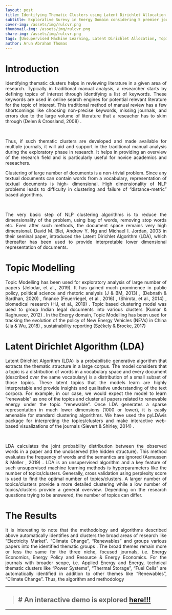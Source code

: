 ```yaml
---
layout: post
title: Identifying Thematic Clusters using Latent Dirichlet Allocation 
subtitle: Explorative Surevy in Energy Domain considering 5 premier journals over a period of 25 years
cover-img: /assets/img/rulcvr.png
thumbnail-img: /assets/img/rulcvr.png
share-img: /assets/img/rulcvr.png
tags: [Unsupervised Machine Learning, Latent Dirichlet Allocation, Topic Modelling, Text Analytics]
author: Arun Abraham Thomas
---
```


# Introduction

<div align="justify">

Identifying thematic clusters helps in reviewing literature in a given area of research.
Typically in traditional manual analysis, a researcher starts by defining topics of interest through
identifying a list of keywords. These keywords are used in online search engines for potential
relevant literature for the topic of interest. This traditional method of manual review has a few
shortcomings like choosing non-precise keywords, missing journals, and errors due to the large
volume of literature that a reseacher has to skim through (Delen & Crossland, 2008) .

</div>

<br>

<div align="justify">

Thus, if such thematic clusters are developed and made available for multiple journals, it
will aid and support in the traditional manual analysis during the exploratory phase in research. It
helps in providing an overview of the research field and is particularly useful for novice
academics and reseachers.

</div>


<div align="justify">

Clustering of large number of documents is a non-trivial problem. Since any textual
documents can contain words from a vocabulary, representation of textual documents is high-
dimensional. High dimensionality of NLP problems leads to difficulty in clustering and failure of
“distance-metric” based algorithms.

</div>

<br>

<div align="justify">

The very basic step of NLP clustering algorithms is to reduce the dimensionality of the
problem, using bag of words, removing stop words etc. Even after such methods, the document
space remains very high dimensional. David M. Blei, Andrew Y. Ng and Michael I. Jordan, 2003 
in their seminal paper, introduced the Latent Dirichlet Algorithm (LDA), which thereafter has
been used to provide interpretable lower dimensional representation of documents.

</div>




# Topic Modelling

<div align="justify">
  
Topic Modelling has been used for exploratory analysis of large number of papers
(Jelodar, et al., 2019). It has gained much prominence in public policy, political science
and rhetoric analysis (J & BM, 2013) , (Debnath &amp; Bardhan, 2020) , finance (Feuerriegel, et al.,
2016) , (Shirota, et al., 2014) , biomedical research (HJ, et al., 2019) . Topic based clustering
model was used to group Indian legal documents into various clusters (Kumar & Raghuveer,
2012) . In the Energy domain, Topic Modelling has been used for tracking the evolution of the
policy of New Energy Vehicles (NEVs) in China (Jia & Wu, 2018) , sustainability reporting
(Székely &  Brocke, 2017)

  
  </div>
  
# Latent Dirichlet Algorithm (LDA)

<div align="justify">

Latent Dirichlet Algorithm (LDA) is a probabilistic generative algorithm that extracts the
thematic structure in a large corpus. The model considers that a topic is a distribution of words in
a vocabulary space and every document (described over the same vocabulary) is a distribution of
a small subset of those topics. These latent topics that the models learn are highly interpretable
and provide insights and qualitative understanding of the text corpora. For example, in our case,
we would expect the model to learn “renewable” as one of the topics and cluster all papers
related to renewable energy under the topic “renewable”. Once LDA generates a sparse
representation in much lower dimensions (1000 or lower), it is easily amenable for standard clustering algorithms. We have used the pyLDAvis package for interpreting the topics/clusters
and make interactive web-based visualizations of the journals (Sievert & Shirley, 2014) .
  
</div>

<br>


<div align="justify">

LDA calculates the joint probability distribution between the observed words in a paper
and the unobserved (the hidden structure). This method evaluates the frequency of words and the
semantics are ignored (Asmussen & Møller , 2019) . LDA is an unsupervised algorithm and a key
feature of such unsupervised machine learning methods is hyperparameters like the number of
topics/clusters. Generally, cross validation using perplexity score is used to find the optimal
number of topics/clusters. A larger number of topics/clusters provide a more detailed clustering
while a low number of topics/clusters provide a general overview. Depending on the research
questions trying to be answered, the number of topics can differ.
  
 </div>


# The Results

<div align="justify">

It is interesting to note that the methodology and algorithms described above
automatically identifies and clusters the broad areas of research like “Electricity Market”.
“Climate Change”, “Renewables” and groups various papers into the identified thematic groups
. The broad themes remain more or less the same for the three
niche, focused journals, i.e. Energy Economics, Energy Policy and Resource &amp; Energy
Economics. For the journals with broader scope, i.e. Applied Energy and Energy, technical
thematic clusters like “Power Systems”, “Thermal Storage”, “Fuel Cells” are automatically
identified in addition to other themes like “Renewables”, “Climate Change”. Thus, the algorithm
and methodology


</div>

---



> ## # An  interactive demo is explored <a href="[https://arun-thomas.in/rul/](https://arun-thomas.in/Explorative-Survey-of-Papers-in-Energy/)">here!!!</a>



---
